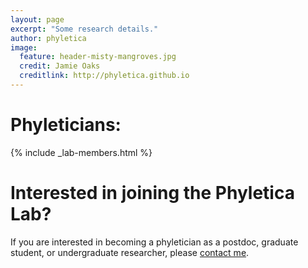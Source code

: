 ```yaml
---
layout: page
excerpt: "Some research details."
author: phyletica 
image:
  feature: header-misty-mangroves.jpg
  credit: Jamie Oaks
  creditlink: http://phyletica.github.io
---
```


# Phyleticians:
{% include _lab-members.html %}

# Interested in joining the Phyletica Lab?

If you are interested in becoming a phyletician as a postdoc, graduate student,
or undergraduate researcher, please [contact me](mailto:phyletica@auburn.edu).
